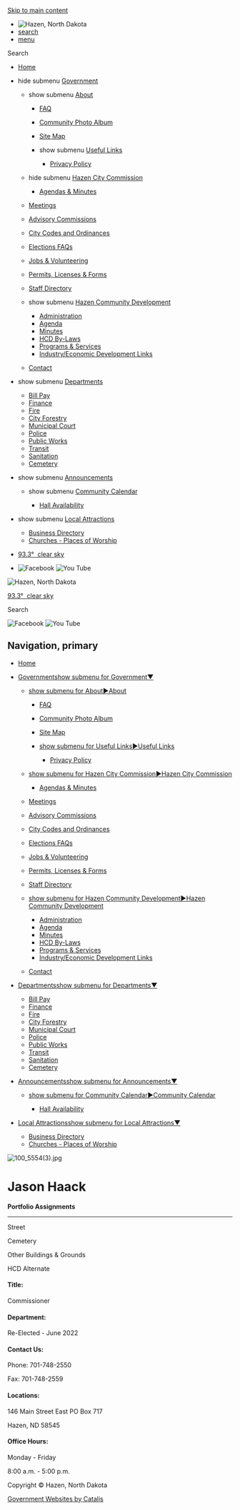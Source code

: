 [Skip to main content](https://hazennd.gov/index.asp?SEC=035CD57E-5DD6-474C-AA09-F2EA14717FDA&DE=D78043D2-B71E-44FD-ACBF-851F1FDF18C8%2F)

- ![Hazen, North Dakota](https://hazennd.gov/repository/designs/templates/GO_hazen-nd_2023_resp/images/title.png)
- [search](https://hazennd.gov/index.asp?SEC=035CD57E-5DD6-474C-AA09-F2EA14717FDA&DE=D78043D2-B71E-44FD-ACBF-851F1FDF18C8)
- [menu](https://hazennd.gov/index.asp?SEC=035CD57E-5DD6-474C-AA09-F2EA14717FDA&DE=D78043D2-B71E-44FD-ACBF-851F1FDF18C8)

Search

- [Home](https://hazennd.gov)
- hide submenu [Government](https://hazennd.gov/government)
  
  - show submenu [About](https://hazennd.gov/about)
    
    - [FAQ](https://hazennd.gov/faq)
    - [Community Photo Album](https://hazennd.gov/community-photo-album)
    - [Site Map](https://hazennd.gov/site-map)
    - show submenu [Useful Links](https://hazennd.gov/index.asp?SEC=1487FADC-47C6-4D81-BFEA-A1B02DB7E126)
      
      - [Privacy Policy](https://hazennd.gov/index.asp?SEC=CAF03878-4413-4D28-8DA7-80BA42587D9C)
  - hide submenu [Hazen City Commission](https://hazennd.gov/hazen-city-commission)
    
    - [Agendas &amp; Minutes](https://hazennd.gov/agendas-and-minutes)
  - [Meetings](https://hazennd.gov/meetings)
  - [Advisory Commissions](https://hazennd.gov/advisory-commissions)
  - [City Codes and Ordinances](https://hazennd.gov/city-codes-and-ordinances)
  - [Elections FAQs](https://hazennd.gov/elections-faqs)
  - [Jobs &amp; Volunteering](https://hazennd.gov/jobs-and-volunteering)
  - [Permits, Licenses &amp; Forms](https://hazennd.gov/permits-licenses-and-forms)
  - [Staff Directory](https://hazennd.gov/staff-directory)
  - show submenu [Hazen Community Development](https://hazennd.gov/hazen-community-development)
    
    - [Administration](https://hazennd.gov/administration)
    - [Agenda](https://hazennd.gov/agenda)
    - [Minutes](https://hazennd.gov/minutes)
    - [HCD By-Laws](https://hazennd.gov/hcd-by-laws)
    - [Programs &amp; Services](https://hazennd.gov/programs-and-services)
    - [Industry/Economic Development Links](https://hazennd.gov/industry-economic-development-links)
  - [Contact](https://hazennd.gov/contact)
- show submenu [Departments](https://hazennd.gov/departments)
  
  - [Bill Pay](https://hazennd.gov/bill-pay)
  - [Finance](https://hazennd.gov/finance)
  - [Fire](https://hazennd.gov/fire-department)
  - [City Forestry](https://hazennd.gov/city-forestry)
  - [Municipal Court](https://hazennd.gov/municipal-court)
  - [Police](https://hazennd.gov/police)
  - [Public Works](https://hazennd.gov/public-works)
  - [Transit](https://hazennd.gov/transit)
  - [Sanitation](https://hazennd.gov/sanitation)
  - [Cemetery](https://hazennd.gov/cemetery)
- show submenu [Announcements](https://hazennd.gov/announcements)
  
  - show submenu [Community Calendar](https://hazennd.gov/calendar)
    
    - [Hall Availability](https://hazennd.gov/hall-availability)
- show submenu [Local Attractions](https://hazennd.gov/local-attractions)
  
  - [Business Directory](https://hazennd.gov/business-directory)
  - [Churches - Places of Worship](https://hazennd.gov/churches)
- [93.3°  clear sky](https://openweathermap.org/city/5689557)
- ![Facebook](https://hazennd.gov/repository/designs/images/fb_24.png) ![You Tube](https://hazennd.gov/repository/designs/images/yt_24.png)

![Hazen, North Dakota](https://hazennd.gov/repository/designs/templates/GO_hazen-nd_2023_resp/images/title.png)

[93.3°  clear sky](https://openweathermap.org/city/5689557)

Search

![Facebook](https://hazennd.gov/repository/designs/images/fb_24.png) ![You Tube](https://hazennd.gov/repository/designs/images/yt_24.png)

## Navigation, primary

- [Home](https://hazennd.gov)
- [Governmentshow submenu for Government▼](https://hazennd.gov/government)
  
  - [show submenu for About►About](https://hazennd.gov/about)
    
    - [FAQ](https://hazennd.gov/faq)
    - [Community Photo Album](https://hazennd.gov/community-photo-album)
    - [Site Map](https://hazennd.gov/site-map)
    - [show submenu for Useful Links►Useful Links](https://hazennd.gov/index.asp?SEC=1487FADC-47C6-4D81-BFEA-A1B02DB7E126)
      
      - [Privacy Policy](https://hazennd.gov/index.asp?SEC=CAF03878-4413-4D28-8DA7-80BA42587D9C)
  - [show submenu for Hazen City Commission►Hazen City Commission](https://hazennd.gov/hazen-city-commission)
    
    - [Agendas &amp; Minutes](https://hazennd.gov/agendas-and-minutes)
  - [Meetings](https://hazennd.gov/meetings)
  - [Advisory Commissions](https://hazennd.gov/advisory-commissions)
  - [City Codes and Ordinances](https://hazennd.gov/city-codes-and-ordinances)
  - [Elections FAQs](https://hazennd.gov/elections-faqs)
  - [Jobs &amp; Volunteering](https://hazennd.gov/jobs-and-volunteering)
  - [Permits, Licenses &amp; Forms](https://hazennd.gov/permits-licenses-and-forms)
  - [Staff Directory](https://hazennd.gov/staff-directory)
  - [show submenu for Hazen Community Development►Hazen Community Development](https://hazennd.gov/hazen-community-development)
    
    - [Administration](https://hazennd.gov/administration)
    - [Agenda](https://hazennd.gov/agenda)
    - [Minutes](https://hazennd.gov/minutes)
    - [HCD By-Laws](https://hazennd.gov/hcd-by-laws)
    - [Programs &amp; Services](https://hazennd.gov/programs-and-services)
    - [Industry/Economic Development Links](https://hazennd.gov/industry-economic-development-links)
  - [Contact](https://hazennd.gov/contact)
- [Departmentsshow submenu for Departments▼](https://hazennd.gov/departments)
  
  - [Bill Pay](https://hazennd.gov/bill-pay)
  - [Finance](https://hazennd.gov/finance)
  - [Fire](https://hazennd.gov/fire-department)
  - [City Forestry](https://hazennd.gov/city-forestry)
  - [Municipal Court](https://hazennd.gov/municipal-court)
  - [Police](https://hazennd.gov/police)
  - [Public Works](https://hazennd.gov/public-works)
  - [Transit](https://hazennd.gov/transit)
  - [Sanitation](https://hazennd.gov/sanitation)
  - [Cemetery](https://hazennd.gov/cemetery)
- [Announcementsshow submenu for Announcements▼](https://hazennd.gov/announcements)
  
  - [show submenu for Community Calendar►Community Calendar](https://hazennd.gov/calendar)
    
    - [Hall Availability](https://hazennd.gov/hall-availability)
- [Local Attractionsshow submenu for Local Attractions▼](https://hazennd.gov/local-attractions)
  
  - [Business Directory](https://hazennd.gov/business-directory)
  - [Churches - Places of Worship](https://hazennd.gov/churches)

![100_5554(3).jpg](https://hazennd.gov/vertical/Sites/%7B3541AE07-8F10-4F5C-8015-24696DA58E22%7D/uploads/100_5554%283%29_Web.jpg)

# Jason Haack

**Portfolio Assignments**

* * *

Street

Cemetery

Other Buildings &amp; Grounds

HCD Alternate

#### Title:

Commissioner

#### Department:

Re-Elected - June 2022

#### Contact Us:

Phone: 701-748-2550

Fax: 701-748-2559

#### Locations:

146 Main Street East PO Box 717

Hazen, ND 58545

#### Office Hours:

Monday - Friday

8:00 a.m. - 5:00 p.m.

Copyright © Hazen, North Dakota

[Government Websites by Catalis](https://catalisgov.com)